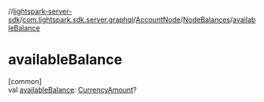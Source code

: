 //[lightspark-server-sdk](../../../../index.md)/[com.lightspark.sdk.server.graphql](../../index.md)/[AccountNode](../index.md)/[NodeBalances](index.md)/[availableBalance](available-balance.md)

# availableBalance

[common]\
val [availableBalance](available-balance.md): [CurrencyAmount](../../../com.lightspark.sdk.server.model/-currency-amount/index.md)?
